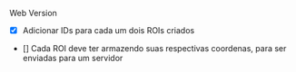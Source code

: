 Web Version

- [x] Adicionar IDs para cada um dois ROIs criados
- [] Cada ROI deve ter armazendo suas respectivas coordenas, para ser enviadas para um servidor
